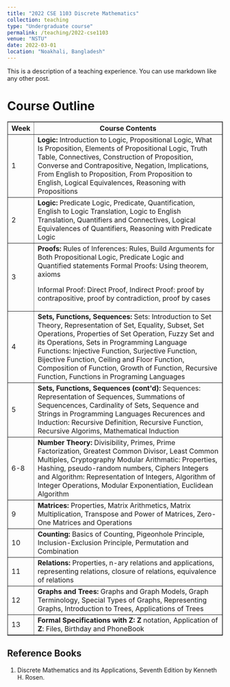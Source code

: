 ```yaml
---
title: "2022 CSE 1103 Discrete Mathematics"
collection: teaching
type: "Undergraduate course"
permalink: /teaching/2022-cse1103
venue: "NSTU"
date: 2022-03-01
location: "Noakhali, Bangladesh"
---
```


This is a description of a teaching experience. You can use markdown like any other post.

Course Outline
======
<table border="1" align="justify">
	<tr>
		<th>Week</th>
		<th>Course Contents</th>
	</tr>
	<tr>
		<td>1</td>
		<td><b>Logic:</b>
Introduction to Logic,
Propositional Logic, What Is
Proposition, Elements of
Propositional Logic, Truth
Table, Connectives,
Construction of Proposition,
Converse and Contrapositive,
Negation, Implications, From
English to Proposition, From
Proposition to English,
Logical Equivalences,
Reasoning with Propositions</td>
	</tr>
	<tr>
		<td>2</td>
		<td><b>Logic:</b>
Predicate Logic, Predicate,
Quantification, English to
Logic Translation, Logic to
English Translation,
Quantifiers and Connectives,
Logical Equivalences of
Quantifiers, Reasoning with
Predicate Logic</td>
	</tr>
	<tr>
		<td>3</td>
		<td><b>Proofs:</b>
Rules of Inferences: Rules,
Build Arguments for Both
Propositional Logic, Predicate Logic and Quantified
statements
Formal Proofs: Using
theorem, axioms

Informal Proof:
Direct Proof, Indirect Proof:
proof by contrapositive, proof
by contradiction, proof by
cases</td>
	</tr>
	<tr>
		<td>4</td>
		<td><b>Sets, Functions, Sequences:</b>
Sets:
Introduction to Set Theory,
Representation of Set,
Equality, Subset, Set
Operations, Properties of Set
Operation, Fuzzy Set and its
Operations, Sets in
Programming Language
Functions:
Injective Function, Surjective
Function, Bijective Function,
Ceiling and Floor Function,
Composition of Function,
Growth of Function,
Recursive Function, Functions
in Programing Languages</td>
	</tr>
	<tr>
		<td>5</td>
		<td><b>Sets, Functions, Sequences (cont'd):</b>
Sequences:
Representation of Sequences,
Summations of Sequencences,
Cardinality of Sets, Sequence
and Strings in Programming
Languages
Recurences and Induction:
Recursive Definition,
Recursive Function, Recursive
Algorims, Mathematical
Induction</td>
	</tr>
	<tr>
		<td>6-8</td>
		<td><b>Number Theory:</b>
Divisibility, Primes, Prime
Factorization, Greatest
Common Divisor, Least
Common Multiples,
Cryptography
Modular Arithmatic:
Properties, Hashing,
pseudo-random numbers,
Ciphers
Integers and Algorithm:
Representation of Integers,
Algorithm of Integer
Operations, Modular
Exponentiation, Euclidean
Algorithm</td>
	</tr>
	<tr>
		<td>9</td>
		<td><b>Matrices:</b>
Properties, Matrix
Arithmetics, Matrix
Multiplication, Transpose and
Power of Matrices, Zero-One
Matrices and Operations</td>
	</tr>
	<tr>
		<td>10</td>
		<td><b>Counting:</b>
Basics of Counting,
Pigeonhole Principle,
Inclusion-Exclusion Principle,
Permutation and Combination</td>
	</tr>
	<tr>
		<td>11</td>
		<td><b>Relations:</b>
Properties, n-ary relations and
applications, representing
relations, closure of relations,
equivalence of relations</td>
	</tr>
	<tr>
		<td>12</td>
		<td><b>Graphs and Trees:</b>
Graphs and Graph Models,
Graph Terminology, Special
Types of Graphs, Representing
Graphs, Introduction to Trees,
Applications of Trees</td>
	</tr>
	<tr>
		<td>13</td>
		<td><b>Formal Specifications with Z:</b>
			<b>Z</b> notation, Application of <b>Z</b>: Files, Birthday and PhoneBook
		</td>
	</tr>
</table>

Reference Books
---------------
1. Discrete Mathematics and its Applications, Seventh Edition by Kenneth H. Rosen. 
